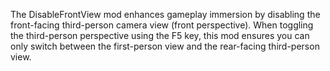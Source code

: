 The DisableFrontView mod enhances gameplay immersion by disabling the front-facing third-person camera view (front perspective). When toggling the third-person perspective using the F5 key, this mod ensures you can only switch between the first-person view and the rear-facing third-person view.
